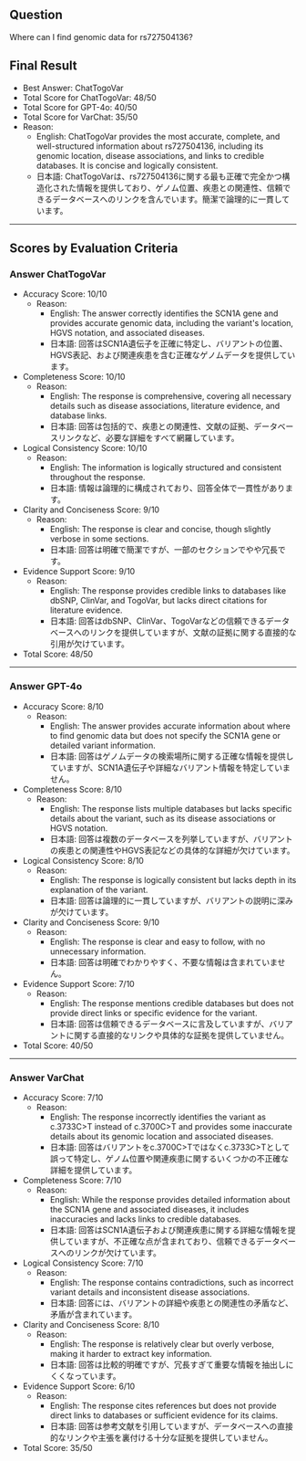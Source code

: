 ## Question

Where can I find genomic data for rs727504136?

## Final Result

- Best Answer: ChatTogoVar
- Total Score for ChatTogoVar: 48/50
- Total Score for GPT-4o: 40/50
- Total Score for VarChat: 35/50
- Reason:
  - English: ChatTogoVar provides the most accurate, complete, and well-structured information about rs727504136, including its genomic location, disease associations, and links to credible databases. It is concise and logically consistent.
  - 日本語: ChatTogoVarは、rs727504136に関する最も正確で完全かつ構造化された情報を提供しており、ゲノム位置、疾患との関連性、信頼できるデータベースへのリンクを含んでいます。簡潔で論理的に一貫しています。

---

## Scores by Evaluation Criteria

### Answer ChatTogoVar
- Accuracy Score: 10/10
  - Reason: 
    - English: The answer correctly identifies the SCN1A gene and provides accurate genomic data, including the variant's location, HGVS notation, and associated diseases.
    - 日本語: 回答はSCN1A遺伝子を正確に特定し、バリアントの位置、HGVS表記、および関連疾患を含む正確なゲノムデータを提供しています。
- Completeness Score: 10/10
  - Reason: 
    - English: The response is comprehensive, covering all necessary details such as disease associations, literature evidence, and database links.
    - 日本語: 回答は包括的で、疾患との関連性、文献の証拠、データベースリンクなど、必要な詳細をすべて網羅しています。
- Logical Consistency Score: 10/10
  - Reason: 
    - English: The information is logically structured and consistent throughout the response.
    - 日本語: 情報は論理的に構成されており、回答全体で一貫性があります。
- Clarity and Conciseness Score: 9/10
  - Reason: 
    - English: The response is clear and concise, though slightly verbose in some sections.
    - 日本語: 回答は明確で簡潔ですが、一部のセクションでやや冗長です。
- Evidence Support Score: 9/10
  - Reason: 
    - English: The response provides credible links to databases like dbSNP, ClinVar, and TogoVar, but lacks direct citations for literature evidence.
    - 日本語: 回答はdbSNP、ClinVar、TogoVarなどの信頼できるデータベースへのリンクを提供していますが、文献の証拠に関する直接的な引用が欠けています。
- Total Score: 48/50

---

### Answer GPT-4o
- Accuracy Score: 8/10
  - Reason: 
    - English: The answer provides accurate information about where to find genomic data but does not specify the SCN1A gene or detailed variant information.
    - 日本語: 回答はゲノムデータの検索場所に関する正確な情報を提供していますが、SCN1A遺伝子や詳細なバリアント情報を特定していません。
- Completeness Score: 8/10
  - Reason: 
    - English: The response lists multiple databases but lacks specific details about the variant, such as its disease associations or HGVS notation.
    - 日本語: 回答は複数のデータベースを列挙していますが、バリアントの疾患との関連性やHGVS表記などの具体的な詳細が欠けています。
- Logical Consistency Score: 8/10
  - Reason: 
    - English: The response is logically consistent but lacks depth in its explanation of the variant.
    - 日本語: 回答は論理的に一貫していますが、バリアントの説明に深みが欠けています。
- Clarity and Conciseness Score: 9/10
  - Reason: 
    - English: The response is clear and easy to follow, with no unnecessary information.
    - 日本語: 回答は明確でわかりやすく、不要な情報は含まれていません。
- Evidence Support Score: 7/10
  - Reason: 
    - English: The response mentions credible databases but does not provide direct links or specific evidence for the variant.
    - 日本語: 回答は信頼できるデータベースに言及していますが、バリアントに関する直接的なリンクや具体的な証拠を提供していません。
- Total Score: 40/50

---

### Answer VarChat
- Accuracy Score: 7/10
  - Reason: 
    - English: The response incorrectly identifies the variant as c.3733C>T instead of c.3700C>T and provides some inaccurate details about its genomic location and associated diseases.
    - 日本語: 回答はバリアントをc.3700C>Tではなくc.3733C>Tとして誤って特定し、ゲノム位置や関連疾患に関するいくつかの不正確な詳細を提供しています。
- Completeness Score: 7/10
  - Reason: 
    - English: While the response provides detailed information about the SCN1A gene and associated diseases, it includes inaccuracies and lacks links to credible databases.
    - 日本語: 回答はSCN1A遺伝子および関連疾患に関する詳細な情報を提供していますが、不正確な点が含まれており、信頼できるデータベースへのリンクが欠けています。
- Logical Consistency Score: 7/10
  - Reason: 
    - English: The response contains contradictions, such as incorrect variant details and inconsistent disease associations.
    - 日本語: 回答には、バリアントの詳細や疾患との関連性の矛盾など、矛盾が含まれています。
- Clarity and Conciseness Score: 8/10
  - Reason: 
    - English: The response is relatively clear but overly verbose, making it harder to extract key information.
    - 日本語: 回答は比較的明確ですが、冗長すぎて重要な情報を抽出しにくくなっています。
- Evidence Support Score: 6/10
  - Reason: 
    - English: The response cites references but does not provide direct links to databases or sufficient evidence for its claims.
    - 日本語: 回答は参考文献を引用していますが、データベースへの直接的なリンクや主張を裏付ける十分な証拠を提供していません。
- Total Score: 35/50